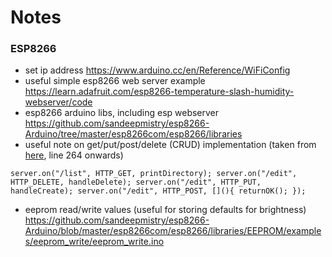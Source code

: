 Notes
===============================

### ESP8266

 - set ip address https://www.arduino.cc/en/Reference/WiFiConfig
 - useful simple esp8266 web server example https://learn.adafruit.com/esp8266-temperature-slash-humidity-webserver/code
 - esp8266 arduino libs, including esp webserver https://github.com/sandeepmistry/esp8266-Arduino/tree/master/esp8266com/esp8266/libraries
 - useful note on get/put/post/delete (CRUD) implementation (taken from [here](https://github.com/sandeepmistry/esp8266-Arduino/blob/master/esp8266com/esp8266/libraries/ESP8266WebServer/examples/SDWebServer/SDWebServer.ino), line 264 onwards)

``
server.on("/list", HTTP_GET, printDirectory);
server.on("/edit", HTTP_DELETE, handleDelete);
server.on("/edit", HTTP_PUT, handleCreate);
server.on("/edit", HTTP_POST, [](){ returnOK(); });
``
- eeprom read/write values (useful for storing defaults for brightness) https://github.com/sandeepmistry/esp8266-Arduino/blob/master/esp8266com/esp8266/libraries/EEPROM/examples/eeprom_write/eeprom_write.ino
